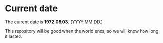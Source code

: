 # Current date

The current date is **1972.08.03.** (YYYY.MM.DD.)

This repository will be good when the world ends, so we will know how long it lasted.